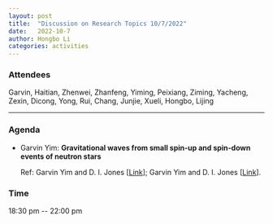 ```yaml
---
layout: post
title:  "Discussion on Research Topics 10/7/2022"
date:   2022-10-7
author: Hongbo Li
categories: activities
---
```



### Attendees

Garvin, Haitian, Zhenwei, Zhanfeng, Yiming, Peixiang, Ziming, Yacheng, Zexin, Dicong, Yong, Rui, Chang, Junjie, Xueli, Hongbo, Lijing

---

### Agenda

- Garvin Yim: **Gravitational waves from small spin-up and spin-down events of neutron stars**

  Ref: Garvin Yim and D. I. Jones [[Link](https://arxiv.org/abs/2204.12869)];
       Garvin Yim and D. I. Jones [[Link](https://arxiv.org/abs/2109.05076)].
  
       
  
       

          
### Time

18:30 pm -- 22:00 pm
